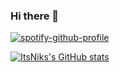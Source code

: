 ### Hi there 👋

[![spotify-github-profile](https://spotify-github-profile.vercel.app/api/view?uid=4rs6mijboni6x7hhzjbwm0j1o&cover_image=true&theme=default&show_offline=true&background_color=121212&interchange=false&bar_color=53b14f&bar_color_cover=true)](https://spotify-github-profile.vercel.app/api/view?uid=4rs6mijboni6x7hhzjbwm0j1o&redirect=true)

[![ItsNiks's GitHub stats](https://github-readme-stats.vercel.app/api?username=Its4Nik)](https://github.com/anuraghazra/github-readme-stats)
